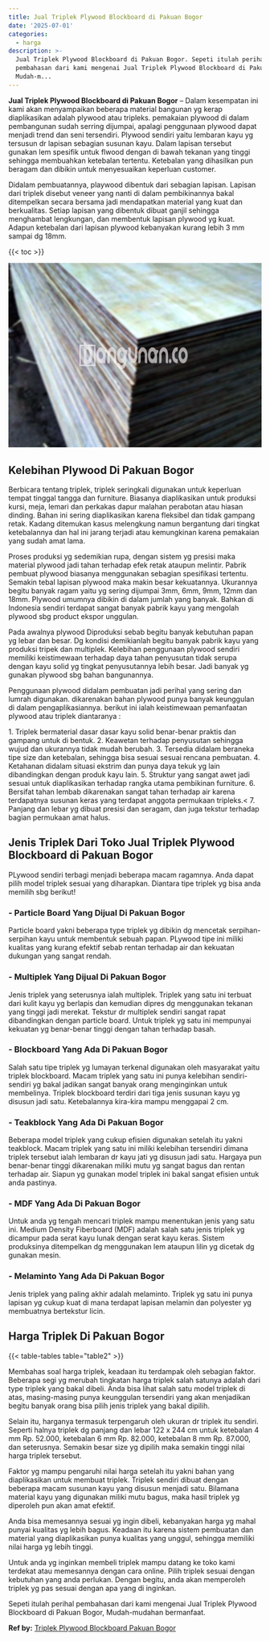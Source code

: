 ```yaml
---
title: Jual Triplek Plywood Blockboard di Pakuan Bogor
date: '2025-07-01'
categories:
  - harga
description: >-
  Jual Triplek Plywood Blockboard di Pakuan Bogor. Sepeti itulah perihal
  pembahasan dari kami mengenai Jual Triplek Plywood Blockboard di Pakuan Bogor,
  Mudah-m...
---
```


**Jual Triplek Plywood Blockboard di Pakuan Bogor** – Dalam kesempatan ini kami akan menyampaikan beberapa material bangunan yg kerap diaplikasikan adalah plywood atau tripleks. pemakaian plywood di dalam pembangunan sudah serring dijumpai, apalagi penggunaan plywood dapat menjadi trend dan seni tersendiri. Plywood sendiri yaitu lembaran kayu yg tersusun dr lapisan sebagian susunan kayu. Dalam lapisan tersebut gunakan lem spesifik untuk flwood dengan di bawah tekanan yang tinggi sehingga membuahkan ketebalan tertentu. Ketebalan yang dihasilkan pun beragam dan dibikin untuk menyesuaikan keperluan customer.

Didalam pembuatannya, playwood dibentuk dari sebagian lapisan. Lapisan dari triplek disebut veneer yang nanti di dalam pembikinannya bakal ditempelkan secara bersama jadi mendapatkan material yang kuat dan berkualitas. Setiap lapisan yang dibentuk dibuat ganjil sehingga menghambat lengkungan, dan membentuk lapisan plywood yg kuat. Adapun ketebalan dari lapisan plywood kebanyakan kurang lebih 3 mm sampai dg 18mm.

{{< toc >}}

![Jual Triplek Plywood Blockboard di Pakuan Bogor](/images/jual-triplek-murah-40.png)

## Kelebihan Plywood Di Pakuan Bogor

Berbicara tentang triplek, triplek seringkali digunakan untuk keperluan tempat tinggal tangga dan furniture. Biasanya diaplikasikan untuk produksi kursi, meja, lemari dan perkakas dapur malahan perabotan atau hiasan dinding. Bahan ini sering diaplikasikan karena fleksibel dan tidak gampang retak. Kadang ditemukan kasus melengkung namun bergantung dari tingkat ketebalannya dan hal ini jarang terjadi atau kemungkinan karena pemakaian yang sudah amat lama.

Proses produksi yg sedemikian rupa, dengan sistem yg presisi maka material plywood jadi tahan terhadap efek retak ataupun melintir. Pabrik pembuat plywood biasanya menggunakan sebagian spesifikasi tertentu. Semakin tebal lapisan plywood maka makin besar kekuatannya. Ukurannya begitu banyak ragam yaitu yg sering dijumpai 3mm, 6mm, 9mm, 12mm dan 18mm. Plywood umumnya dibikin di dalam jumlah yang banyak. Bahkan di Indonesia sendiri terdapat sangat banyak pabrik kayu yang mengolah plywood sbg product ekspor unggulan.

Pada awalnya plywood Diproduksi sebab begitu banyak kebutuhan papan yg lebar dan besar. Dg kondisi demikianlah begitu banyak pabrik kayu yang produksi tripek dan multiplek. Kelebihan penggunaan plywood sendiri memiliki keistimewaan terhadap daya tahan penyusutan tidak serupa dengan kayu solid yg tingkat penyusutannya lebih besar. Jadi banyak yg gunakan plywood sbg bahan bangunannya.

Penggunaan plywood didalam pembuatan jadi perihal yang sering dan lumrah digunakan. dikarenakan bahan plywood punya banyak keunggulan di dalam pengaplikasiannya. berikut ini ialah keistimewaan pemanfaatan plywood atau triplek diantaranya :

1\. Triplek bermaterial dasar dasar kayu solid benar-benar praktis dan gampang untuk di bentuk. 2. Keawetan terhadap penyusutan sehingga wujud dan ukurannya tidak mudah berubah. 3. Tersedia didalam beraneka tipe size dan ketebalan, sehingga bisa sesuai sesuai rencana pembuatan. 4. Ketahanan didalam situasi ekstrim dan punya daya tekuk yg lain dibandingkan dengan produk kayu lain. 5. Struktur yang sangat awet jadi sesuai untuk diaplikasikan terhadap rangka utama pembikinan furniture. 6. Bersifat tahan lembab dikarenakan sangat tahan terhadap air karena terdapatnya susunan keras yang terdapat anggota permukaan tripleks.< 7. Panjang dan lebar yg dibuat presisi dan seragam, dan juga tekstur terhadap bagian permukaan amat halus.

## Jenis Triplek Dari Toko Jual Triplek Plywood Blockboard di Pakuan Bogor

PLywood sendiri terbagi menjadi beberapa macam ragamnya. Anda dapat pilih model triplek sesuai yang diharapkan. Diantara tipe triplek yg bisa anda memilih sbg berikut!

### \- Particle Board Yang Dijual Di Pakuan Bogor

Particle board yakni beberapa type triplek yg dibikin dg mencetak serpihan-serpihan kayu untuk membentuk sebuah papan. PLywood tipe ini miliki kualitas yang kurang efektif sebab rentan terhadap air dan kekuatan dukungan yang sangat rendah.

### \- Multiplek Yang Dijual Di Pakuan Bogor

Jenis triplek yang seterusnya ialah multiplek. Triplek yang satu ini terbuat dari kulit kayu yg berlapis dan kemudian dipres dg menggunakan tekanan yang tinggi jadi merekat. Tekstur dr multiplek sendiri sangat rapat dibandingkan dengan particle board. Untuk triplek yg satu ini mempunyai kekuatan yg benar-benar tinggi dengan tahan terhadap basah.

### \- Blockboard Yang Ada Di Pakuan Bogor

Salah satu tipe triplek yg lumayan terkenal digunakan oleh masyarakat yaitu triplek blockboard. Macam triplek yang satu ini punya kelebihan sendiri-sendiri yg bakal jadikan sangat banyak orang menginginkan untuk membelinya. Triplek blockboard terdiri dari tiga jenis susunan kayu yg disusun jadi satu. Ketebalannya kira-kira mampu menggapai 2 cm.

### \- Teakblock Yang Ada Di Pakuan Bogor

Beberapa model triplek yang cukup efisien digunakan setelah itu yakni teakblock. Macam triplek yang satu ini miliki kelebihan tersendiri dimana triplek tersebut ialah lembaran dr kayu jati yg disusun jadi satu. Hargaya pun benar-benar tinggi dikarenakan miliki mutu yg sangat bagus dan rentan terhadap air. Siapun yg gunakan model triplek ini bakal sangat efisien untuk anda pastinya.

### \- MDF Yang Ada Di Pakuan Bogor

Untuk anda yg tengah mencari triplek mampu menentukan jenis yang satu ini. Medium Density Fiberboard (MDF) adalah salah satu jenis triplek yg dicampur pada serat kayu lunak dengan serat kayu keras. Sistem produksinya ditempelkan dg menggunakan lem ataupun lilin yg dicetak dg gunakan mesin.

### \- Melaminto Yang Ada Di Pakuan Bogor

Jenis triplek yang paling akhir adalah melaminto. Triplek yg satu ini punya lapisan yg cukup kuat di mana terdapat lapisan melamin dan polyester yg membuatnya bertekstur licin.

## Harga Triplek Di Pakuan Bogor

{{< table-tables table="table2" >}}

Membahas soal harga triplek, keadaan itu terdampak oleh sebagian faktor. Beberapa segi yg merubah tingkatan harga triplek salah satunya adalah dari type triplek yang bakal dibeli. Anda bisa lihat salah satu model triplek di atas, masing-masing punya keunggulan tersendiri yang akan menjadikan begitu banyak orang bisa pilih jenis triplek yang bakal dipilih.

Selain itu, harganya termasuk terpengaruh oleh ukuran dr triplek itu sendiri. Seperti halnya triplek dg panjang dan lebar 122 x 244 cm untuk ketebalan 4 mm Rp. 52.000, ketebalan 6 mm Rp. 82.000, ketebalan 8 mm Rp. 87.000, dan seterusnya. Semakin besar size yg dipilih maka semakin tinggi nilai harga triplek tersebut.

Faktor yg mampu pengaruhi nilai harga setelah itu yakni bahan yang diaplikasikan untuk membuat triplek. Triplek sendiri dibuat dengan beberapa macam susunan kayu yang disusun menjadi satu. Bilamana material kayu yang digunakan miliki mutu bagus, maka hasil triplek yg diperoleh pun akan amat efektif.

Anda bisa memesannya sesuai yg ingin dibeli, kebanyakan harga yg mahal punyai kualitas yg lebih bagus. Keadaan itu karena sistem pembuatan dan material yang diaplikasikan punya kualitas yang unggul, sehingga memiliki nilai harga yg lebih tinggi.

Untuk anda yg inginkan membeli triplek mampu datang ke toko kami terdekat atau memesannya dengan cara online. Pilih triplek sesuai dengan kebutuhan yang anda perlukan. Dengan begitu, anda akan memperoleh triplek yg pas sesuai dengan apa yang di inginkan.

Sepeti itulah perihal pembahasan dari kami mengenai Jual Triplek Plywood Blockboard di Pakuan Bogor, Mudah-mudahan bermanfaat.

**Ref by:** [Triplek Plywood Blockboard Pakuan Bogor](https://id.wikipedia.org/wiki/Triplek)
